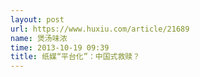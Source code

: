 ```yaml
---
layout: post
url: https://www.huxiu.com/article/21689
name: 煲汤味浓
time: 2013-10-19 09:39
title: 纸媒“平台化”：中国式救赎？
---
```

